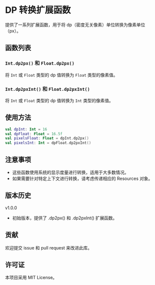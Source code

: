 # DP 转换扩展函数

提供了一系列扩展函数，用于将 dp（密度无关像素）单位转换为像素单位（px）。

## 函数列表

### `Int.dp2px()` 和 `Float.dp2px()`

将 `Int` 或 `Float` 类型的 dp 值转换为 `Float` 类型的像素值。

### `Int.dp2pxInt()` 和 `Float.dp2pxInt()`

将 `Int` 或 `Float` 类型的 dp 值转换为 `Int` 类型的像素值。

## 使用方法

```kotlin
val dpInt: Int = 16
val dpFloat: Float = 16.5f
val pixelsFloat: Float = dpInt.dp2px()
val pixelsInt: Int = dpFloat.dp2pxInt()
```   

## 注意事项

- 这些函数使用系统的显示度量进行转换，适用于大多数情况。
- 如果需要针对特定上下文进行转换，请考虑传递相应的 Resources 对象。

## 版本历史

v1.0.0

- 初始版本，提供了 .dp2px() 和 .dp2pxInt() 扩展函数。

## 贡献

欢迎提交 issue 和 pull request 来改进此库。

## 许可证

本项目采用 MIT License。